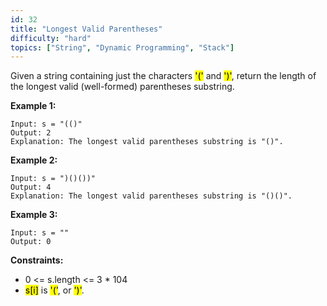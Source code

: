 ```yaml
---
id: 32
title: "Longest Valid Parentheses"
difficulty: "hard"
topics: ["String", "Dynamic Programming", "Stack"]
---
```


Given a string containing just the characters <mark>'('</mark> and <mark>')'</mark>, return the length of the longest valid (well-formed) parentheses substring.

**Example 1:**

```text
Input: s = "(()"
Output: 2
Explanation: The longest valid parentheses substring is "()".
```

**Example 2:**

```text
Input: s = ")()())"
Output: 4
Explanation: The longest valid parentheses substring is "()()".
```

**Example 3:**

```text
Input: s = ""
Output: 0
```

**Constraints:**

- 0 <= s.length <= 3 * 104
- <mark>s[i]</mark> is <mark>'('</mark>, or <mark>')'</mark>.
